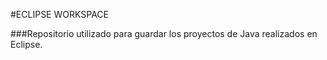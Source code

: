 #ECLIPSE WORKSPACE

###Repositorio utilizado para guardar los proyectos de Java realizados en Eclipse.
